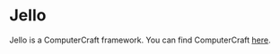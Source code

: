 # Jello
Jello is a ComputerCraft framework.
You can find ComputerCraft [here](https://www.computercraft.info/download/).